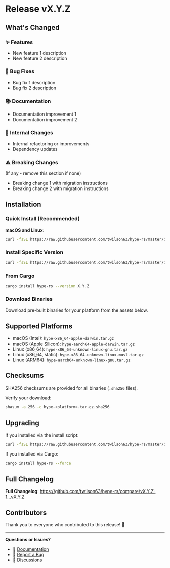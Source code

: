 # Release vX.Y.Z

## What's Changed

### ✨ Features
- New feature 1 description
- New feature 2 description

### 🐛 Bug Fixes
- Bug fix 1 description
- Bug fix 2 description

### 📚 Documentation
- Documentation improvement 1
- Documentation improvement 2

### 🔧 Internal Changes
- Internal refactoring or improvements
- Dependency updates

### ⚠️ Breaking Changes
(If any - remove this section if none)
- Breaking change 1 with migration instructions
- Breaking change 2 with migration instructions

## Installation

### Quick Install (Recommended)

**macOS and Linux:**
```bash
curl -fsSL https://raw.githubusercontent.com/twilson63/hype-rs/master/install.sh | sh
```

### Install Specific Version

```bash
curl -fsSL https://raw.githubusercontent.com/twilson63/hype-rs/master/install.sh | sh -s -- --version vX.Y.Z
```

### From Cargo

```bash
cargo install hype-rs --version X.Y.Z
```

### Download Binaries

Download pre-built binaries for your platform from the assets below.

## Supported Platforms

- macOS (Intel): `hype-x86_64-apple-darwin.tar.gz`
- macOS (Apple Silicon): `hype-aarch64-apple-darwin.tar.gz`
- Linux (x86_64): `hype-x86_64-unknown-linux-gnu.tar.gz`
- Linux (x86_64, static): `hype-x86_64-unknown-linux-musl.tar.gz`
- Linux (ARM64): `hype-aarch64-unknown-linux-gnu.tar.gz`

## Checksums

SHA256 checksums are provided for all binaries (`.sha256` files).

Verify your download:
```bash
shasum -a 256 -c hype-<platform>.tar.gz.sha256
```

## Upgrading

If you installed via the install script:
```bash
curl -fsSL https://raw.githubusercontent.com/twilson63/hype-rs/master/install.sh | sh
```

If you installed via Cargo:
```bash
cargo install hype-rs --force
```

## Full Changelog

**Full Changelog**: https://github.com/twilson63/hype-rs/compare/vX.Y.Z-1...vX.Y.Z

## Contributors

Thank you to everyone who contributed to this release! 🎉

---

**Questions or Issues?**
- 📖 [Documentation](https://github.com/twilson63/hype-rs/tree/master/docs)
- 🐛 [Report a Bug](https://github.com/twilson63/hype-rs/issues/new)
- 💬 [Discussions](https://github.com/twilson63/hype-rs/discussions)

